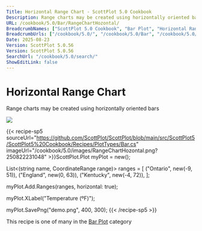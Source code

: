 ```yaml
---
Title: Horizontal Range Chart - ScottPlot 5.0 Cookbook
Description: Range charts may be created using horizontally oriented bars
URL: /cookbook/5.0/Bar/RangeChartHozontal/
BreadcrumbNames: ["ScottPlot 5.0 Cookbook", "Bar Plot", "Horizontal Range Chart"]
BreadcrumbUrls: ["/cookbook/5.0/", "/cookbook/5.0/Bar", "/cookbook/5.0/Bar/RangeChartHozontal"]
Date: 2025-08-23
Version: ScottPlot 5.0.56
Version: ScottPlot 5.0.56
SearchUrl: "/cookbook/5.0/search/"
ShowEditLink: false
---
```



<div class='d-flex align-items-center mt-5'>
<h1 class='me-2 text-dark my-0 border-0'>Horizontal Range Chart</h1>
</div>

Range charts may be created using horizontally oriented bars

[![](/cookbook/5.0/images/RangeChartHozontal.png?250822231048)](/cookbook/5.0/images/RangeChartHozontal.png?250822231048)

{{< recipe-sp5 sourceUrl="https://github.com/ScottPlot/ScottPlot/blob/main/src/ScottPlot5/ScottPlot5%20Cookbook/Recipes/PlotTypes/Bar.cs" imageUrl="/cookbook/5.0/images/RangeChartHozontal.png?250822231048" >}}ScottPlot.Plot myPlot = new();

List&lt;(string name, CoordinateRange range)&gt; ranges =
[
    ("Ontario", new(-9, 51)),
    ("England", new(0, 63)),
    ("Kentucky", new(-4, 72)),
];

myPlot.Add.Ranges(ranges, horizontal: true);

myPlot.XLabel("Temperature (ºF)");

myPlot.SavePng("demo.png", 400, 300);
{{< /recipe-sp5 >}}

<div class='my-5 text-center'>This recipe is one of many in the <a href='/cookbook/5.0/Bar'>Bar Plot</a> category</div>


